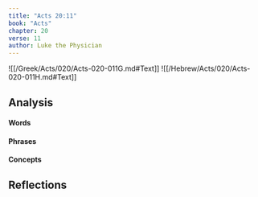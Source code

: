 ```yaml
---
title: "Acts 20:11"
book: "Acts"
chapter: 20
verse: 11
author: Luke the Physician
---
```

![[/Greek/Acts/020/Acts-020-011G.md#Text]]
![[/Hebrew/Acts/020/Acts-020-011H.md#Text]]

## Analysis

#### Words

#### Phrases

#### Concepts

## Reflections
